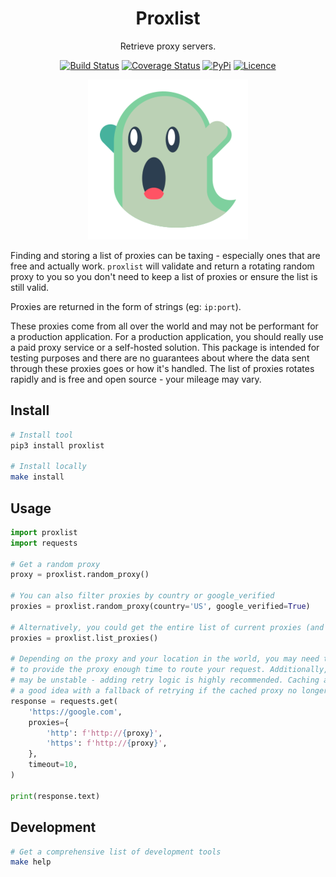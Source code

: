 <div align="center">

# Proxlist

Retrieve proxy servers.

[![Build Status](https://github.com/Justintime50/proxlist/workflows/build/badge.svg)](https://github.com/Justintime50/proxlist/actions)
[![Coverage Status](https://coveralls.io/repos/github/Justintime50/proxlist/badge.svg?branch=main)](https://coveralls.io/github/Justintime50/proxlist?branch=main)
[![PyPi](https://img.shields.io/pypi/v/proxlist)](https://pypi.org/project/proxlist)
[![Licence](https://img.shields.io/github/license/Justintime50/proxlist)](LICENSE)

<img src="https://raw.githubusercontent.com/justintime50/assets/main/src/proxlist/showcase.png" alt="Showcase">

</div>

Finding and storing a list of proxies can be taxing - especially ones that are free and actually work. `proxlist` will validate and return a rotating random proxy to you so you don't need to keep a list of proxies or ensure the list is still valid.

Proxies are returned in the form of strings (eg: `ip:port`).

These proxies come from all over the world and may not be performant for a production application. For a production application, you should really use a paid proxy service or a self-hosted solution. This package is intended for testing purposes and there are no guarantees about where the data sent through these proxies goes or how it's handled. The list of proxies rotates rapidly and is free and open source - your mileage may vary.

## Install

```bash
# Install tool
pip3 install proxlist

# Install locally
make install
```

## Usage

```python
import proxlist
import requests

# Get a random proxy
proxy = proxlist.random_proxy()

# You can also filter proxies by country or google_verified
proxies = proxlist.random_proxy(country='US', google_verified=True)

# Alternatively, you could get the entire list of current proxies (and could optionally filter them like above)
proxies = proxlist.list_proxies()

# Depending on the proxy and your location in the world, you may need to adjust the timeout
# to provide the proxy enough time to route your request. Additionally, some of these proxies
# may be unstable - adding retry logic is highly recommended. Caching a working proxy is also
# a good idea with a fallback of retrying if the cached proxy no longer works or times out.
response = requests.get(
    'https://google.com',
    proxies={
        'http': f'http://{proxy}',
        'https': f'http://{proxy}',
    },
    timeout=10,
)

print(response.text)
```

## Development

```bash
# Get a comprehensive list of development tools
make help
```
